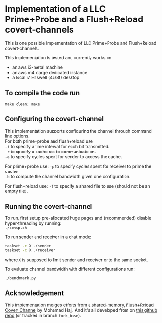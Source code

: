 # Implementation of a LLC Prime+Probe and a Flush+Reload covert-channels

This is one possible Implementation of LLC Prime+Probe and Flush+Reload
covert-channels.

This implementation is tested and currently works on
- an aws i3-metal machine
- an aws m4.xlarge dedicated instance
- a local i7 Haswell (4c/8t) desktop

## To compile the code run  
`make clean; make`


## Configuring the covert-channel
This implementation supports configuring the channel through command line
options.  
For both prime+probe and flush+reload use  
`-i` to specify a time interval for each bit transmitted.  
`-r` to specify a cache set to communicate on.  
`-a` to specify cycles spent for sender to access the cache.

For prime+probe use:
`-p` to specify cycles spent for receiver to prime the cache.  
`-b` to compute the channel bandwidth given one configuration.

For flush+reload use:
`-f` to specify a shared file to use (should not be an empty file).

## Running the covert-channel
To run, first setup pre-allocated huge pages
and (recommended) disable hyper-threading by running:  
`./setup.sh`

To run sender and receiver in a chat mode:
```sh
taskset -c X ./sender
taskset -c X ./receiver
```
where `X` is supposed to limit sender and receiver onto the same socket.

To evaluate channel bandwidth with different configurations run:
```sh
./benchmark.py
```

## Acknowledgement
This implementation merges efforts from [a shared-memory, Flush+Reload Covert
Channel](https://github.com/moehajj/Flush-Reload) by Mohamad Hajj. And it's all
developed from on [this github repo](https://github.com/ricpacca/deaddrop) (or
tracked in branch `fork_base`).

